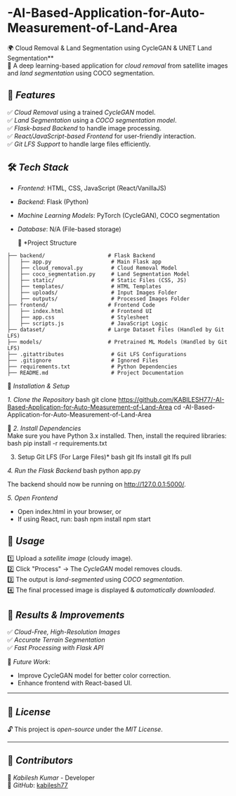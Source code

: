# -AI-Based-Application-for-Auto-Measurement-of-Land-Area

🌍 Cloud Removal & Land Segmentation using CycleGAN & UNET Land Segmentation**  
🚀 A deep learning-based application for *cloud removal* from satellite images and *land segmentation* using COCO segmentation.  

## 📌 *Features*  
✅ *Cloud Removal* using a trained *CycleGAN* model.  
✅ *Land Segmentation* using a *COCO segmentation model*.  
✅ *Flask-based Backend* to handle image processing.  
✅ *React/JavaScript-based Frontend* for user-friendly interaction.  
✅ *Git LFS Support* to handle large files efficiently.  
## 🛠 *Tech Stack*  
- *Frontend*: HTML, CSS, JavaScript (React/VanillaJS)  
- *Backend*: Flask (Python)  
- *Machine Learning Models*: PyTorch (CycleGAN), COCO segmentation  
- *Database*: N/A (File-based storage)  

  📂 *Project Structure
```
├── backend/                    # Flask Backend
│   ├── app.py                   # Main Flask app
│   ├── cloud_removal.py         # Cloud Removal Model
│   ├── coco_segmentation.py     # Land Segmentation Model
│   ├── static/                  # Static Files (CSS, JS)
│   ├── templates/               # HTML Templates
│   ├── uploads/                 # Input Images Folder
│   ├── outputs/                 # Processed Images Folder
├── frontend/                   # Frontend Code
│   ├── index.html               # Frontend UI
│   ├── app.css                  # Stylesheet
│   ├── scripts.js               # JavaScript Logic
├── dataset/                    # Large Dataset Files (Handled by Git LFS)
├── models/                     # Pretrained ML Models (Handled by Git LFS)
├── .gitattributes               # Git LFS Configurations
├── .gitignore                   # Ignored Files
├── requirements.txt             # Python Dependencies
├── README.md                    # Project Documentation
```
🚀 *Installation & Setup*  

*1. Clone the Repository*
bash
git clone https://github.com/KABILESH77/-AI-Based-Application-for-Auto-Measurement-of-Land-Area
cd -AI-Based-Application-for-Auto-Measurement-of-Land-Area


🔹 *2. Install Dependencies*  
Make sure you have Python 3.x installed. Then, install the required libraries:  
bash
pip install -r requirements.txt


3. Setup Git LFS (For Large Files)*
bash
git lfs install
git lfs pull


 *4. Run the Flask Backend*
bash
python app.py

The backend should now be running on http://127.0.0.1:5000/.

 *5. Open Frontend*
- Open index.html in your browser, or  
- If using React, run:
bash
npm install
npm start

## 📸 *Usage*  
1️⃣ Upload a *satellite image* (cloudy image).  
2️⃣ Click "Process" → The *CycleGAN* model removes clouds.  
3️⃣ The output is *land-segmented* using *COCO segmentation*.  
4️⃣ The final processed image is displayed & *automatically downloaded*.  

## 🎯 *Results & Improvements*  
✅ *Cloud-Free, High-Resolution Images*  
✅ *Accurate Terrain Segmentation*  
✅ *Fast Processing with Flask API*  

🔹 *Future Work*:  
- Improve CycleGAN model for better color correction.  
- Enhance frontend with React-based UI.  

---

## 📜 *License*  
🔓 This project is *open-source* under the *MIT License*.  

---

## 🙌 *Contributors*  
👤 *Kabilesh Kumar* - Developer  
🔗 *GitHub*: [kabilesh77](-AI-Based-Application-for-Auto-Measurement-of-Land-Area)

